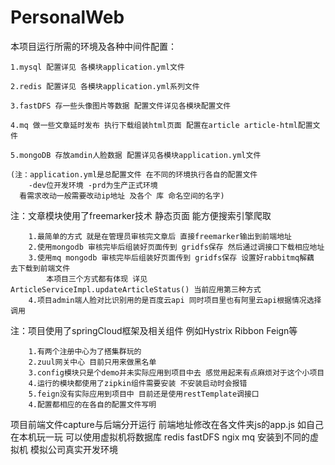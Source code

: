 # PersonalWeb
本项目运行所需的环境及各种中间件配置：

    1.mysql 配置详见 各模块application.yml文件
    
    2.redis 配置详见 各模块application.yml系列文件
    
    3.fastDFS 存一些头像图片等数据 配置文件详见各模块配置文件
    
    4.mq 做一些文章延时发布 执行下载组装html页面 配置在article article-html配置文件
    
    5.mongoDB 存放amdin人脸数据 配置详见各模块application.yml文件
    
    (注：application.yml是总配置文件 在不同的环境执行各自的配置文件 
        -dev位开发环境 -prd为生产正式环境 
      看需求改动一般需要改动ip地址 及各个 库 命名空间的名字)
      

注：文章模块使用了freemarker技术 静态页面 能方便搜索引擎爬取 
 
        1.最简单的方式 就是在管理员审核完文章后 直接freemarker输出到前端地址
        2.使用mongodb 审核完毕后组装好页面传到 gridfs保存 然后通过调接口下载相应地址
        3.使用mq mongodb 审核完毕后组装好页面传到 gridfs保存 设置好rabbitmq解藕 去下载到前端文件
            本项目三个方式都有体现 详见ArticleServiceImpl.updateArticleStatus() 当前应用第三种方式
        4.项目admin端人脸对比识别用的是百度云api 同时项目里也有阿里云api根据情况选择调用

注：项目使用了springCloud框架及相关组件 例如Hystrix Ribbon Feign等
        
        1.有两个注册中心为了搭集群玩的
        2.zuul网关中心 目前只用来做黑名单
        3.config模块只是个demo并未实际应用到项目中去 感觉用起来有点麻烦对于这个小项目
        4.运行的模块都使用了zipkin组件需要安装 不安装启动时会报错
        5.feign没有实际应用到项目中 目前还是使用restTemplate调接口
        4.配置都相应的在各自的配置文件写明
    
项目前端文件capture与后端分开运行 前端地址修改在各文件夹js的app.js
如自己在本机玩一玩 可以使用虚拟机将数据库 redis fastDFS ngix mq 安装到不同的虚拟机 模拟公司真实开发环境
